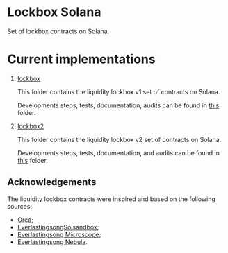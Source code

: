 # Lockbox Solana
Set of lockbox contracts on Solana.

# Current implementations
1. [lockbox](https://github.com/valory-xyz/lockbox-solana/tree/mainlockbox) 
	
	This folder contains the liquidity lockbox v1 set of contracts on Solana. 

	Developments steps, tests, documentation, audits can be found in [this](https://github.com/valory-xyz/lockbox-solana/tree/mainlockbox2) folder. 

2. [lockbox2](https://github.com/valory-xyz/lockbox-solana/tree/mainlockbox2)
	
	This folder contains the liquidity lockbox v2 set of contracts on Solana.

	Developments steps, tests, documentation, and audits can be found in [this](https://github.com/valory-xyz/lockbox-solana/tree/mainlockbox2) folder. 

## Acknowledgements
The liquidity lockbox contracts were inspired and based on the following sources:
- [Orca](https://github.com/orca-so/whirlpools);
- [EverlastingsongSolsandbox](https://github.com/everlastingsong/solsandbox);
- [Everlastingsong Microscope](https://everlastingsong.github.io/account-microscope);
- [Everlastingsong Nebula](https://everlastingsong.github.io/nebula/).
